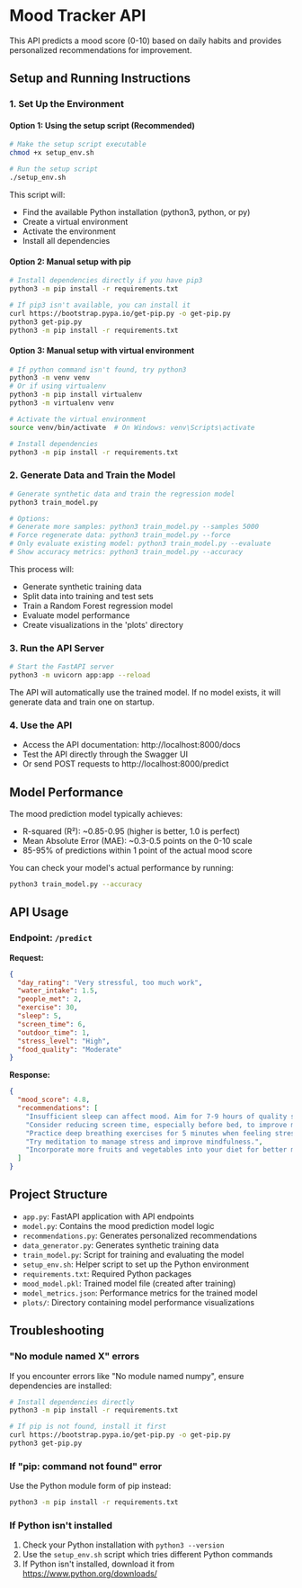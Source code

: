 # Mood Tracker API

This API predicts a mood score (0-10) based on daily habits and provides personalized recommendations for improvement.

## Setup and Running Instructions

### 1. Set Up the Environment

#### Option 1: Using the setup script (Recommended)
```bash
# Make the setup script executable
chmod +x setup_env.sh

# Run the setup script
./setup_env.sh
```

This script will:
- Find the available Python installation (python3, python, or py)
- Create a virtual environment
- Activate the environment
- Install all dependencies

#### Option 2: Manual setup with pip
```bash
# Install dependencies directly if you have pip3
python3 -m pip install -r requirements.txt

# If pip3 isn't available, you can install it
curl https://bootstrap.pypa.io/get-pip.py -o get-pip.py
python3 get-pip.py
python3 -m pip install -r requirements.txt
```

#### Option 3: Manual setup with virtual environment
```bash
# If python command isn't found, try python3
python3 -m venv venv
# Or if using virtualenv
python3 -m pip install virtualenv
python3 -m virtualenv venv

# Activate the virtual environment
source venv/bin/activate  # On Windows: venv\Scripts\activate

# Install dependencies
python3 -m pip install -r requirements.txt
```

### 2. Generate Data and Train the Model

```bash
# Generate synthetic data and train the regression model
python3 train_model.py

# Options:
# Generate more samples: python3 train_model.py --samples 5000
# Force regenerate data: python3 train_model.py --force
# Only evaluate existing model: python3 train_model.py --evaluate
# Show accuracy metrics: python3 train_model.py --accuracy
```

This process will:
- Generate synthetic training data
- Split data into training and test sets
- Train a Random Forest regression model
- Evaluate model performance
- Create visualizations in the 'plots' directory

### 3. Run the API Server

```bash
# Start the FastAPI server
python3 -m uvicorn app:app --reload
```

The API will automatically use the trained model. If no model exists, it will generate data and train one on startup.

### 4. Use the API

- Access the API documentation: http://localhost:8000/docs
- Test the API directly through the Swagger UI
- Or send POST requests to http://localhost:8000/predict

## Model Performance

The mood prediction model typically achieves:
- R-squared (R²): ~0.85-0.95 (higher is better, 1.0 is perfect)
- Mean Absolute Error (MAE): ~0.3-0.5 points on the 0-10 scale
- 85-95% of predictions within 1 point of the actual mood score

You can check your model's actual performance by running:
```bash
python3 train_model.py --accuracy
```

## API Usage

### Endpoint: `/predict`

**Request:**
```json
{
  "day_rating": "Very stressful, too much work",
  "water_intake": 1.5,
  "people_met": 2,
  "exercise": 30,
  "sleep": 5,
  "screen_time": 6,
  "outdoor_time": 1,
  "stress_level": "High",
  "food_quality": "Moderate"
}
```

**Response:**
```json
{
  "mood_score": 4.8,
  "recommendations": [
    "Insufficient sleep can affect mood. Aim for 7-9 hours of quality sleep.",
    "Consider reducing screen time, especially before bed, to improve mood and sleep quality.",
    "Practice deep breathing exercises for 5 minutes when feeling stressed.",
    "Try meditation to manage stress and improve mindfulness.",
    "Incorporate more fruits and vegetables into your diet for better mood and energy."
  ]
}
```

## Project Structure

- `app.py`: FastAPI application with API endpoints
- `model.py`: Contains the mood prediction model logic
- `recommendations.py`: Generates personalized recommendations
- `data_generator.py`: Generates synthetic training data
- `train_model.py`: Script for training and evaluating the model
- `setup_env.sh`: Helper script to set up the Python environment
- `requirements.txt`: Required Python packages
- `mood_model.pkl`: Trained model file (created after training)
- `model_metrics.json`: Performance metrics for the trained model
- `plots/`: Directory containing model performance visualizations

## Troubleshooting

### "No module named X" errors
If you encounter errors like "No module named numpy", ensure dependencies are installed:
```bash
# Install dependencies directly
python3 -m pip install -r requirements.txt

# If pip is not found, install it first
curl https://bootstrap.pypa.io/get-pip.py -o get-pip.py
python3 get-pip.py
```

### If "pip: command not found" error
Use the Python module form of pip instead:
```bash
python3 -m pip install -r requirements.txt
```

### If Python isn't installed
1. Check your Python installation with `python3 --version`
2. Use the `setup_env.sh` script which tries different Python commands
3. If Python isn't installed, download it from https://www.python.org/downloads/
